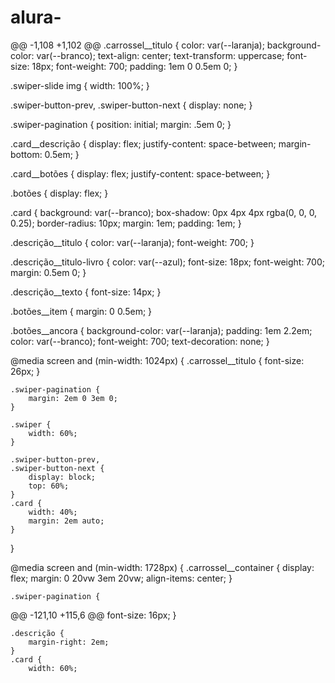 # alura-
@@ -1,108 +1,102 @@
.carrossel__titulo {
    color: var(--laranja);
    background-color: var(--branco);
    text-align: center;
    text-transform: uppercase;
    font-size: 18px;
    font-weight: 700;
    padding: 1em 0 0.5em 0;
}

.swiper-slide img {
    width: 100%;
}

.swiper-button-prev,
.swiper-button-next {
    display: none;
}

.swiper-pagination {
    position: initial;
    margin: .5em 0;
}

.card__descrição {
    display: flex;
    justify-content: space-between;
    margin-bottom: 0.5em;
}

.card__botões {
    display: flex;
    justify-content: space-between;
}

.botões {
    display: flex;
}

.card {
    background: var(--branco);
    box-shadow: 0px 4px 4px rgba(0, 0, 0, 0.25);
    border-radius: 10px;
    margin: 1em;
    padding: 1em;
}

.descrição__titulo {
    color: var(--laranja);
    font-weight: 700;
}

.descrição__titulo-livro {
    color: var(--azul);
    font-size: 18px;
    font-weight: 700;
    margin: 0.5em 0;
}

.descrição__texto {
    font-size: 14px;
}

.botões__item {
    margin: 0 0.5em;
}

.botões__ancora {
    background-color: var(--laranja);
    padding: 1em 2.2em;
    color: var(--branco);
    font-weight: 700;
    text-decoration: none;
}

@media screen and (min-width: 1024px) {
    .carrossel__titulo {
        font-size: 26px;
    }

    .swiper-pagination {
        margin: 2em 0 3em 0;
    }

    .swiper {
        width: 60%;
    }

    .swiper-button-prev,
    .swiper-button-next {
        display: block;
        top: 60%;
    }
    .card {
        width: 40%;
        margin: 2em auto;
    }
}

@media screen and (min-width: 1728px) {
    .carrossel__container {
        display: flex;
        margin: 0 20vw 3em 20vw;
        align-items: center;
    }

    .swiper-pagination {
@@ -121,10 +115,6 @@
        font-size: 16px;
    }

    .descrição {
        margin-right: 2em;
    }
    .card {
        width: 60%;
